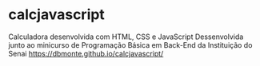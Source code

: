 # calcjavascript
Calculadora desenvolvida com HTML, CSS e JavaScript
Dessenvolvida junto ao minicurso de Programação Básica em Back-End da Instituição do Senai
https://dbmonte.github.io/calcjavascript/
